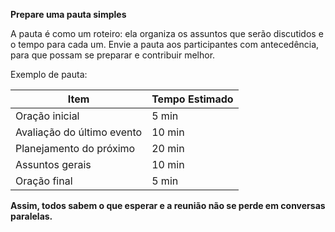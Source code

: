 **Prepare uma pauta simples**

A pauta é como um roteiro: ela organiza os assuntos que serão discutidos e o tempo para cada um.
 Envie a pauta aos participantes com antecedência, para que possam se preparar e contribuir melhor.

Exemplo de pauta:

| **Item**                   | **Tempo Estimado** |
| -------------------------- | ------------------ |
| Oração inicial             | 5 min              |
| Avaliação do último evento | 10 min             |
| Planejamento do próximo    | 20 min             |
| Assuntos gerais            | 10 min             |
| Oração final               | 5 min              |

 

**Assim, todos sabem o que esperar e a reunião não se perde em conversas paralelas.**